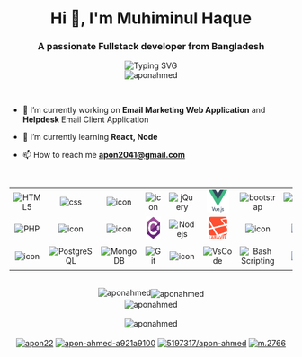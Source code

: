 <h1 align="center">Hi 👋, I'm Muhiminul Haque</h1>
<h3 align="center">A passionate Fullstack developer from Bangladesh</h3>
<p align="center"> 
<img src="https://readme-typing-svg.demolab.com?font=Fira+Code&pause=300&center=true&random=false&width=750&lines=Hi+There%2C;I'm+Muhiminul+Haque.;You+can+call+me+APON+also+%3A);I'm+Full+stack+developer+with+a+decade+of+expereance.;Expert+in+PHP%2C+Laravel%2C+Java%2C+JavaScript%2C+SQL%2C+HTML%2C+CSS...;I'm+Open+to+work+now.;Nice+to+meet+you." alt="Typing SVG" /> <br>
  <img src="https://komarev.com/ghpvc/?username=aponahmed&label=Profile%20views&color=0e75b6&style=flat" alt="aponahmed" /> 
</p>
<p align="left"> <a href="https://twitter.com/" target="blank"><img src="https://img.shields.io/twitter/follow/?logo=twitter&style=for-the-badge" alt="" /></a> </p>


- 🔭 I’m currently working on **Email Marketing Web Application** and **Helpdesk** Email Client Application

- 🌱 I’m currently learning **React, Node**

- 📫 How to reach me **apon2041@gmail.com**
<br>
<table align="center">
        <tbody><tr>
           <td align="center" width="96">
                <img src="https://camo.githubusercontent.com/d5018e8d6194afbc0a7874bf55df5e7b0111f8abe4e622ae2200b124e33d6fe2/68747470733a2f2f736b696c6c69636f6e732e6465762f69636f6e733f693d68746d6c" width="40" height="40" alt="HTML5"  style="max-width: 100%;">
</td>
            <td align="center" width="96">
                <img src="https://camo.githubusercontent.com/0e09bd8aa8f06b2a1946dddff9415ba1df25f461852741979c5bb7bdc4860908/68747470733a2f2f736b696c6c69636f6e732e6465762f69636f6e733f693d637373" width="40" height="40" alt="css" style="max-width: 100%;">
</td>
            <td align="center" width="96">
               <img src="https://camo.githubusercontent.com/d2e764d63294c27eff3598ae3a0df5884b4efcabbdbbd200e51472cddf4a3f03/68747470733a2f2f74656368737461636b2d67656e657261746f722e76657263656c2e6170702f6a732d69636f6e2e737667" alt="icon" width="40" height="40" style="max-width: 100%;">
</td>
            <td align="center" width="96">
                <img src="https://camo.githubusercontent.com/cbb0ed4ed73eb0bdf880019fe4fd13e0e0b0812435f11ac0d920c8f523a8d8d0/68747470733a2f2f74656368737461636b2d67656e657261746f722e76657263656c2e6170702f72656163742d69636f6e2e737667" alt="icon" width="40" height="40"  style="max-width: 100%;">
</td>
            <td align="center" width="96">
                <img src="https://camo.githubusercontent.com/84ad17ed7b8892f4c8e7b584e668ad0944c8908ac107bdf781f193be34680aa7/68747470733a2f2f736b696c6c69636f6e732e6465762f69636f6e733f693d6e657874" width="40" height="40" alt="jQuery"  style="max-width: 100%;">
</td>
			<td align="center" width="96">
                <img src="https://raw.githubusercontent.com/devicons/devicon/master/icons/vuejs/vuejs-original-wordmark.svg" alt="icon" width="40" height="40"  style="max-width: 100%;">
</td>
			 <td align="center" width="96">
                <img src="https://camo.githubusercontent.com/5e8b6a8e8f07b3041792f726f0b2efd62a016ec24b743bf1e4a5c6e6423f86e3/68747470733a2f2f736b696c6c69636f6e732e6465762f69636f6e733f693d626f6f747374726170" width="40" height="40" alt="bootstrap"  style="max-width: 100%;">
</td>
			<td align="center" width="96">
                <img src="https://camo.githubusercontent.com/edbc72808229088568aceb3e147c8518743f518a4aa679662774701ce275a796/68747470733a2f2f736b696c6c69636f6e732e6465762f69636f6e733f693d7461696c77696e64" width="40" height="40" alt="WordPress"  style="max-width: 100%;">
</td>
			<td align="center" width="96">
                <img src="https://raw.githubusercontent.com/devicons/devicon/master/icons/sass/sass-original.svg" alt="icon" width="40" height="40"  style="max-width: 100%;">
</td>
            <td align="center" width="96">
                <img src="https://camo.githubusercontent.com/c637e48b8380b9924b364ded7c116f17a1059820cf7dc065d14115114b2a6b55/68747470733a2f2f74656368737461636b2d67656e657261746f722e76657263656c2e6170702f7765627061636b2d69636f6e2e737667" alt="icon" width="40" height="40"  style="max-width: 100%;">
</td>			
        </tr>
        <tr>
		 <td align="center" width="96">
                <img src="https://camo.githubusercontent.com/024da5f4ca5e509886f05804b01bcf0edb56d297e3ad5817a8235afb054607f1/68747470733a2f2f736b696c6c69636f6e732e6465762f69636f6e733f693d706870" width="40" height="40" alt="PHP"  style="max-width: 100%;">
</td>
			<td align="center" width="96">
               <img src="https://upload.wikimedia.org/wikipedia/en/3/30/Java_programming_language_logo.svg" alt="icon" width="40" height="40" style="max-width: 100%;">
</td>
            <td align="center" width="96">
                    <img src="https://camo.githubusercontent.com/8189e5e3e5c0848ed6d22ea591e0cf962323ec716135617e1a3e25aae9cfe71d/68747470733a2f2f74656368737461636b2d67656e657261746f722e76657263656c2e6170702f707974686f6e2d69636f6e2e737667" alt="icon" width="40" height="40"  style="max-width: 100%;">
</td>
			<td align="center" width="96">
                    <img src="https://raw.githubusercontent.com/devicons/devicon/master/icons/csharp/csharp-original.svg" alt="icon" width="40" height="40"  style="max-width: 100%;">
</td>
            <td align="center" width="96">
                <img src="https://camo.githubusercontent.com/15d91b1526dc4bc7312db29b376075f09479855c802b57d730a764847ee497c1/68747470733a2f2f736b696c6c69636f6e732e6465762f69636f6e733f693d6e6f64656a73" width="40" height="40" alt="Nodejs"  style="max-width: 100%;">
</td>         
            <td align="center" width="96">
                    <img src="https://raw.githubusercontent.com/devicons/devicon/master/icons/laravel/laravel-plain-wordmark.svg" alt="icon" width="40" height="40"  style="max-width: 100%;">
</td>
			<td align="center" width="96">
                <img src="https://camo.githubusercontent.com/92a295910076b8f4b5baa465654123887e2179e74a00b91713a0122919cb7e13/68747470733a2f2f736b696c6c69636f6e732e6465762f69636f6e733f693d65787072657373" alt="icon" width="40" height="40"  style="max-width: 100%;">
</td>
			<td align="center" width="96">
                <img src="https://camo.githubusercontent.com/b3a1cdd20d0f308634ddd4598cdaa729c2d77047f51e66fa7206b9b4bac94c23/68747470733a2f2f63646e2e776f726c64766563746f726c6f676f2e636f6d2f6c6f676f732f61726475696e6f2d312e737667" alt="icon" width="40" height="40"  style="max-width: 100%;">
</td>
            <td align="center" width="96">
                <img src="https://camo.githubusercontent.com/06ebb2c20cfd35f27db6d25b0a03f5a0d078f63e20c098c6ce461b7bffd18d60/68747470733a2f2f74656368737461636b2d67656e657261746f722e76657263656c2e6170702f726573746170692d69636f6e2e737667" alt="icon" width="40" height="40"  style="max-width: 100%;">
</td>
            <td align="center" width="96">
              <img src="https://raw.githubusercontent.com/devicons/devicon/master/icons/linux/linux-original.svg" width="40" height="40" alt="Redux"  style="max-width: 100%;">
</td>
        </tr>
        <tr>
		<td align="center" width="96">
                <img src="https://camo.githubusercontent.com/b3578157355b1ac74d38d0f89d1022095ba7f7a988db091cef0fa4a62685e87e/68747470733a2f2f74656368737461636b2d67656e657261746f722e76657263656c2e6170702f6d7973716c2d69636f6e2e737667" alt="icon" width="40" height="40"  style="max-width: 100%;">
</td>
            <td align="center" width="96">
                <img src="https://camo.githubusercontent.com/945a70b026ad34e988bd52823d9c738aa471ebb1cc6c09f34c0cfa7df3f0e82f/68747470733a2f2f736b696c6c69636f6e732e6465762f69636f6e733f693d706f737467726573" width="40" height="40" alt="PostgreSQL"  style="max-width: 100%;">
</td>
			<td align="center" width="96">
                <img src="https://camo.githubusercontent.com/ffb54a4ebda0615bb3b2ca2c620fbd516cda7b0d855b31b86a5648b00ac2cbcc/68747470733a2f2f736b696c6c69636f6e732e6465762f69636f6e733f693d6d6f6e676f6462" width="40" height="40" alt="MongoDB"  style="max-width: 100%;">
</td>
			<td align="center" width="96">
               <img src="https://user-images.githubusercontent.com/25181517/192108372-f71d70ac-7ae6-4c0d-8395-51d8870c2ef0.png" width="40" height="40" alt="Git" style="max-width: 100%;">
</td>
            <td align="center" width="96">
                <img src="https://camo.githubusercontent.com/fb82c3b39c13524bf7bd5e88e39354b3b9d74ea75608e97b29f39e7b5aa72410/68747470733a2f2f74656368737461636b2d67656e657261746f722e76657263656c2e6170702f6769746875622d69636f6e2e737667" alt="icon" width="40" height="40"  style="max-width: 100%;">
</td>
            <td align="center" width="96">
                <img src="https://camo.githubusercontent.com/95ee0c74cccf4c61aca7784c67ad967623ee6bb906df94b4b2b36e841f086158/68747470733a2f2f736b696c6c69636f6e732e6465762f69636f6e733f693d7673636f6465" width="40" height="40" alt="VsCode"  style="max-width: 100%;">
</td>
            <td align="center" width="96">
                <img src="https://camo.githubusercontent.com/cef46c1ebe8fb33b26679bb2c781e982d97098c259b516fffa0522150760c7ff/68747470733a2f2f63646e2e776f726c64766563746f726c6f676f2e636f6d2f6c6f676f732f626173682d322e737667" width="40" height="40" alt="Bash Scripting"  style="max-width: 100%;">
</td>
			 <td align="center" width="96">
               <img src="https://www.gstatic.com/pantheon/images/welcome/supercloud.svg" alt="icon" width="40" height="40"  style="max-width: 100%;">
</td>
			<td align="center" width="96">
               <img src="https://raw.githubusercontent.com/devicons/devicon/master/icons/photoshop/photoshop-line.svg" alt="icon" width="40" height="40"  style="max-width: 100%;">
</td>
			<td align="center" width="96">
               <img src="https://camo.githubusercontent.com/ed93c2b000a76ceaad1503e7eb9356591b885227e82a36a005b9d3498b303ba5/68747470733a2f2f7777772e766563746f726c6f676f2e7a6f6e652f6c6f676f732f6669676d612f6669676d612d69636f6e2e737667" alt="icon" width="40" height="40"  style="max-width: 100%;">
</td>
        </tr>
    </tbody></table><br>
<div align="center" dir="auto"><img width="41%" src="https://github-readme-stats.vercel.app/api/top-langs?username=aponahmed&show_icons=true&locale=en&layout=compact" alt="aponahmed" /><img align="center" width="55%" src="https://github-readme-streak-stats.herokuapp.com/?user=aponahmed&" alt="aponahmed" /></div>
<div align="center" dir="auto"><img align="center" src="https://github-readme-stats.vercel.app/api?username=aponahmed&show_icons=true&locale=en" alt="aponahmed" /></div>
<br>
<div align="center" dir="auto"><img src="https://github-profile-trophy.vercel.app/?username=aponahmed" alt="aponahmed" /></div>
<br>

<div align="center" dir="auto">
<a href="https://codepen.io/apon22" target="blank"><img align="center" src="https://raw.githubusercontent.com/rahuldkjain/github-profile-readme-generator/master/src/images/icons/Social/codepen.svg" alt="apon22" height="30" width="40" /></a>
<a href="https://linkedin.com/in/apon-ahmed-a921a9100" target="blank"><img align="center" src="https://raw.githubusercontent.com/rahuldkjain/github-profile-readme-generator/master/src/images/icons/Social/linked-in-alt.svg" alt="apon-ahmed-a921a9100" height="30" width="40" /></a>
<a href="https://stackoverflow.com/users/5197317/apon-ahmed" target="blank"><img align="center" src="https://raw.githubusercontent.com/rahuldkjain/github-profile-readme-generator/master/src/images/icons/Social/stack-overflow.svg" alt="5197317/apon-ahmed" height="30" width="40" /></a>
<a href="https://fb.com/m.2766" target="blank"><img align="center" src="https://raw.githubusercontent.com/rahuldkjain/github-profile-readme-generator/master/src/images/icons/Social/facebook.svg" alt="m.2766" height="30" width="40" /></a>
</div>




